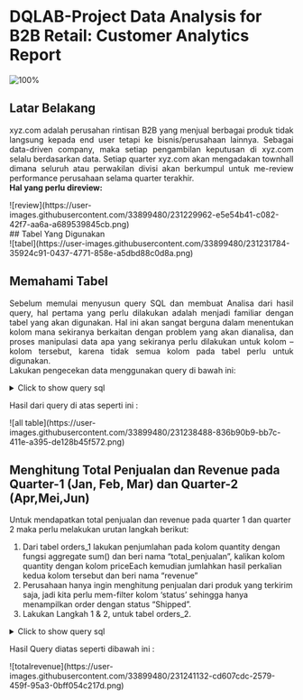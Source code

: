 # DQLAB-Project Data Analysis for B2B Retail: Customer Analytics Report
![100%](https://user-images.githubusercontent.com/33899480/231225818-f7042c19-b57d-4284-8481-1a38424fedf9.png)

## Latar Belakang
<p align="justify">
xyz.com adalah perusahan rintisan B2B yang menjual berbagai produk tidak langsung kepada end user tetapi ke bisnis/perusahaan lainnya. Sebagai data-driven company, maka setiap pengambilan keputusan di xyz.com selalu berdasarkan data. Setiap quarter xyz.com akan mengadakan townhall dimana seluruh atau perwakilan divisi akan berkumpul untuk me-review performance perusahaan selama quarter terakhir.
<br><b> Hal yang perlu direview:</b>
</p>
![review](https://user-images.githubusercontent.com/33899480/231229962-e5e54b41-c082-42f7-aa6a-a689539845cb.png)

<br>
## Tabel Yang Digunakan<br>
![tabel](https://user-images.githubusercontent.com/33899480/231231784-35924c91-0437-4771-858e-a5dbd88c0d8a.png)

<br>

## Memahami Tabel
<p align="justify">
Sebelum memulai menyusun query SQL dan membuat Analisa dari hasil query, hal pertama yang perlu dilakukan adalah menjadi familiar dengan tabel yang akan digunakan. Hal ini akan sangat berguna dalam menentukan kolom mana sekiranya berkaitan dengan problem yang akan dianalisa, dan proses manipulasi data apa yang sekiranya perlu dilakukan untuk kolom – kolom tersebut, karena tidak semua kolom pada tabel perlu untuk digunakan. 
<br>Lakukan pengecekan data menggunakan query di bawah ini:</p>
<details>
  <summary>Click to show query sql</summary>

```
SELECT * FROM orders_1 limit 5;
SELECT * FROM orders_2 limit 5;
SELECT * FROM customer limit 5;
```
</details>
<p>
 Hasil dari query di atas seperti ini :
 </p>
  ![all table](https://user-images.githubusercontent.com/33899480/231238488-836b90b9-bb7c-411e-a395-de128b45f572.png)

  ## Menghitung Total Penjualan dan Revenue pada Quarter-1 (Jan, Feb, Mar) dan Quarter-2 (Apr,Mei,Jun)
  <p>
 Untuk mendapatkan total penjualan dan revenue pada quarter 1 dan quarter 2 maka perlu melakukan urutan langkah berikut:
   </p>
 <ol>
   <li> Dari tabel orders_1 lakukan penjumlahan pada kolom quantity dengan fungsi aggregate sum() dan beri nama “total_penjualan”, kalikan kolom quantity dengan kolom priceEach kemudian jumlahkan hasil perkalian kedua kolom tersebut dan beri nama “revenue”</li>
<li>Perusahaan hanya ingin menghitung penjualan dari produk yang terkirim saja, jadi kita perlu mem-filter kolom ‘status’ sehingga hanya menampilkan order dengan status “Shipped”.</li>
   <li>Lakukan Langkah 1 & 2, untuk tabel orders_2.</li>
   </ol>
 
 <details>
  <summary>Click to show query sql</summary>

```
select sum(quantity) as total_penjualan, sum(quantity*priceEach) as revenue from orders_1 where status="Shipped" ;
select sum(quantity) as total_penjualan, sum(quantity*priceEach) as revenue from orders_2 where status="Shipped";
```
</details>
 <p>
  Hasil Query diatas seperti dibawah ini :
  </p>
  ![totalrevenue](https://user-images.githubusercontent.com/33899480/231241132-cd607cdc-2579-459f-95a3-0bff054c217d.png)
